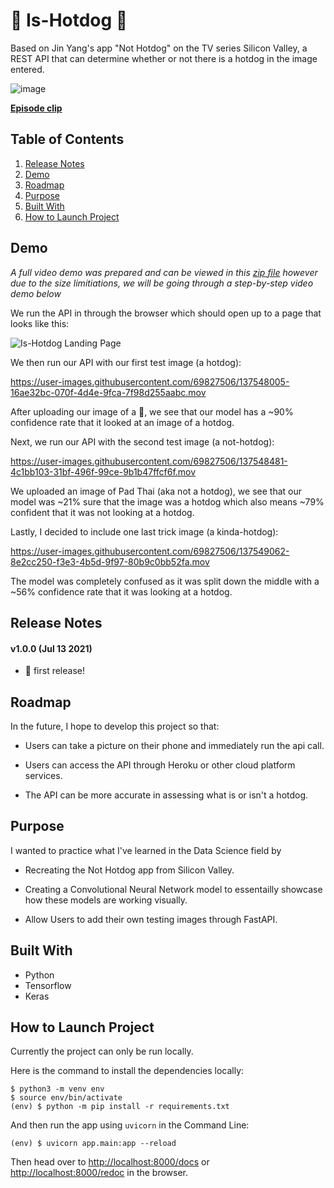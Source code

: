 # 🌭 Is-Hotdog 🌭 

Based on Jin Yang's app "Not Hotdog" on the TV series Silicon Valley, a REST API that can determine whether or not there is a hotdog in the image entered.

![image](https://user-images.githubusercontent.com/69827506/137544053-44e53b7b-09f5-4e1c-8278-5e458898e8a8.png)

**[Episode clip](https://www.youtube.com/watch?v=ACmydtFDTGs)**


## Table of Contents
1. [Release Notes](#release-notes)
2. [Demo](#demo)
3. [Roadmap](#roadmap)
4. [Purpose](#purpose)
5. [Built With](#built)
6. [How to Launch Project](#how-to)

<a name="release-notes"/>

## Demo
*A full video demo was prepared and can be viewed in this [zip file](https://github.com/RogueNPC/Is-Hotdog/files/7355648/IsHotdogDemo.mov.zip) however due to the size limitiations, we will be going through a step-by-step video demo below*

We run the API in through the browser which should open up to a page that looks like this:

![Is-Hotdog Landing Page](https://user-images.githubusercontent.com/69827506/137547552-c9692833-5a61-4864-9f74-a55b961fb275.png)

We then run our API with our first test image (a hotdog):

https://user-images.githubusercontent.com/69827506/137548005-16ae32bc-070f-4d4e-9fca-7f98d255aabc.mov

After uploading our image of a 🌭, we see that our model has a ~90% confidence rate that it looked at an image of a hotdog.

Next, we run our API with the second test image (a not-hotdog):

https://user-images.githubusercontent.com/69827506/137548481-4c1bb103-31bf-496f-99ce-9b1b47ffcf6f.mov

We uploaded an image of Pad Thai (aka not a hotdog), we see that our model was ~21% sure that the image was a hotdog which also means ~79% confident that it was not looking at a hotdog.

Lastly, I decided to include one last trick image (a kinda-hotdog):

https://user-images.githubusercontent.com/69827506/137549062-8e2cc250-f3e3-4b5d-9f97-80b9c0bb52fa.mov

The model was completely confused as it was split down the middle with a ~56% confidence rate that it was looking at a hotdog.

## Release Notes
#### v1.0.0    (Jul 13 2021)

- 🎉 first release!

<a name="roadmap"/>

## Roadmap
In the future, I hope to develop this project so that:

- Users can take a picture on their phone and immediately run the api call.

- Users can access the API through Heroku or other cloud platform services.

- The API can be more accurate in assessing what is or isn't a hotdog.

<a name="purpose"/>

## Purpose
<!-- Why use this product? -->
I wanted to practice what I've learned in the Data Science field by
- Recreating the Not Hotdog app from Silicon Valley.

- Creating a Convolutional Neural Network model to essentailly showcase how these models are working visually.

- Allow Users to add their own testing images through FastAPI.

<a name="built"/>

## Built With
- Python
- Tensorflow
- Keras

<a name="how-to"/>

## How to Launch Project
Currently the project can only be run locally.

Here is the command to install the dependencies locally:

```
$ python3 -m venv env  
$ source env/bin/activate 
(env) $ python -m pip install -r requirements.txt
```
And then run the app using `uvicorn` in the Command Line:
```
(env) $ uvicorn app.main:app --reload  
```
Then head over to [http://localhost:8000/docs](http://localhost:8000/docs) or [http://localhost:8000/redoc](http://localhost:8000/redoc) in the browser.
